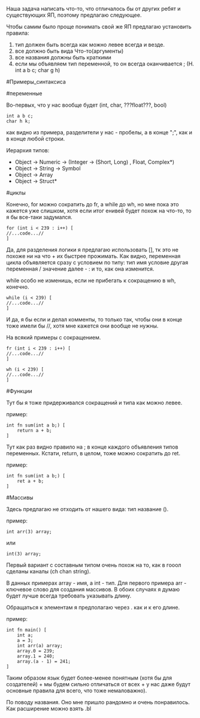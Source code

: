 Наша задача написать что-то, что отличалось бы от других ребят и существующих ЯП, поэтому предлагаю следующее.

Чтобы самим было проще понимать свой же ЯП предлагаю установить правила:
1) тип должен быть всегда как можно левее всегда и везде.
2) все должно быть вида Что-то(аргументы)
3) все названия должны быть краткими
4) если мы объявляем тип переменной, то он всегда оканчивается ; (Н. int a b c; char g h)

#Примеры_синтаксиса

#переменные

Во-первых, что у нас вообще будет (int, char, ???float???, bool)

```baye
int a b c;
char h k;
```

как видно из примера, разделители у нас - пробелы, а в конце ";", как и в конце любой строки.

Иерархия типов:

- Object -> Numeric -> (Integer -> (Short, Long) , Float, Complex*)
- Object -> String -> Symbol
- Object -> Array
- Object -> Struct*

#циклы

Конечно, for можно сократить до fr, а while до  wh, но мне пока это кажется уже слишком, хотя если итог енивей будет похож на что-то, то я бы все-таки задумался.

```bayl
for (int i < 239 : i++) [
//...code...//
]
```

Да, для разделения логики я предлагаю использовать [], тк это не похоже ни на что + их быстрее прожимать. Как видно, переменная цикла объявляется сразу с условием по типу: тип имя условие другая переменная / значение далее - : и то, как она изменится.

while особо не изменишь, если не прибегать к сокращению в wh, конечно.

```bayl
while (i < 239) [
//...code...//
]
```

И да, я бы если и делал комменты, то только так, чтобы они в конце тоже имели бы //, хотя мне кажется они вообще не нужны.

На всякий примеры с сокращением.

```bayl
fr (int i < 239 : i++) [
//...code...//
]
```

```bayl
wh (i < 239) [
//...code...//
]
```


#Функции

Тут бы я тоже придерживался сокращений и типа как можно левее.

пример:

```bayl
int fn sum(int a b;) [
	return a + b;
]
```

Тут как раз видно правило на ; в конце каждого объявления типов переменных.
Кстати, return, в целом, тоже можно сократить до ret.

пример:

```bayl
int fn sum(int a b;) [
	ret a + b;
]
```

#Массивы

Здесь предлагаю не отходить от нашего вида: тип название ().

пример:

```bayl
int arr(3) array;
```

или 

```bayl
int(3) array;
```

Первый вариант с составным типом очень похож на то, как в гооол сделаны каналы (ch chan string).

В данных примерах array - имя, а int - тип. Для первого примера arr - ключевое слово для создания массивов. В обоих случаях я думаю будет лучше всегда требовать указывать длину.

Обращаться к элементам я предполагаю через . как и к его длине.

пример:

```bayl
int fn main() [
	int a;
	a = 3;
	int arr(a) array;
	array.0 = 239;
	array.1 = 240;
	array.(a - 1) = 241;
]
```


Таким образом язык будет более-менее понятным (хотя бы для создателей) + мы будем сильно отличаться от всех + у нас даже будут основные правила для всего, что тоже немаловажно).

По поводу названия. Оно мне пришло рандомно и очень понравилось.
Как расширение можно взять .bl

